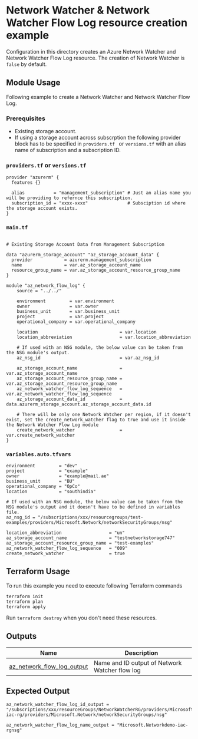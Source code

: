 <!-- BEGIN_TF_DOCS -->
# Network Watcher & Network Watcher Flow Log resource creation example

Configuration in this directory creates an Azure Network Watcher and Network Watcher Flow Log resource.  The creation of Network Watcher is `false` by default.

## Module Usage

Following example to create a Network Watcher and Network Watcher Flow Log.

### Prerequisites
- Existing storage account.
- If using a storage account across subscrption the following provider block has to be specified in `providers.tf ` or `versions.tf` with an alias name of subscription and a subscription ID. 

### `providers.tf` or `versions.tf`
```hcl
provider "azurerm" {
  features {}

  alias           = "management_subscription" # Just an alias name you will be providing to refernce this subscription.
  subscription_id = "xxxx-xxxx"               # Subsciption id where the storage account exists.
}
```
### `main.tf`
```hcl

# Existing Storage Account Data from Management Subscription 

data "azurerm_storage_account" "az_storage_account_data" {
  provider            = azurerm.management_subscription
  name                = var.az_storage_account_name
  resource_group_name = var.az_storage_account_resource_group_name
}

module "az_network_flow_log" {
    source = "../../"

    environment         = var.environment
    owner               = var.owner
    business_unit       = var.business_unit
    project             = var.project
    operational_company = var.operational_company

    location                               = var.location
    location_abbreviation                  = var.location_abbreviation

    # If used with an NSG module, the below value can be taken from the NSG module's output.
    az_nsg_id                              = var.az_nsg_id     

    az_storage_account_name                = var.az_storage_account_name
    az_storage_account_resource_group_name = var.az_storage_account_resource_group_name
    az_network_watcher_flow_log_sequence   = var.az_network_watcher_flow_log_sequence
    az_storage_account_data_id             = data.azurerm_storage_account.az_storage_account_data.id
    
    # There will be only one Network Watcher per region, if it doesn't exist, set the create_network_watcher flag to true and use it inside the Network Watcher Flow Log module
    create_network_watcher                 = var.create_network_watcher
}
```
### `variables.auto.tfvars`
```hcl
environment         = "dev"
project             = "example"
owner               = "example@mail.ae"
business_unit       = "BU"
operational_company = "OpCo"
location            = "southindia"

# If used with an NSG module, the below value can be taken from the NSG module's output and it doesn't have to be defined in variables file. 
az_nsg_id = "/subscriptions/xxx/resourcegroups/test-examples/providers/Microsoft.Network/networkSecurityGroups/nsg"

location_abbreviation                  = "un"
az_storage_account_name                = "testnetworkstorage747"
az_storage_account_resource_group_name = "test-examples"
az_network_watcher_flow_log_sequence   = "009"
create_network_watcher                 = true
```
## Terraform Usage

To run this example you need to execute following Terraform commands

```hcl
terraform init
terraform plan
terraform apply
```

Run `terraform destroy` when you don't need these resources.

## Outputs

| Name | Description |
|------|-------------|
| <a name="output_az_network_flow_log_output"></a> [az\_network\_flow\_log\_output](#output\_az\_network\_flow\_log\_output) | Name and ID output of Network Watcher flow log |

## Expected Output

```hcl
az_network_watcher_flow_log_id_output = "/subscriptions/xxx/resourceGroups/NetworkWatcherRG/providers/Microsoft.Network/networkWatchers/NetworkWatcher_uaenorth/networkSecurityGroupId/subscriptions/xxx/resourceGroups/demo-iac-rg/providers/Microsoft.Network/networkSecurityGroups/nsg"

az_network_watcher_flow_log_name_output = "Microsoft.Networkdemo-iac-rgnsg"
```
<!-- END_TF_DOCS -->
